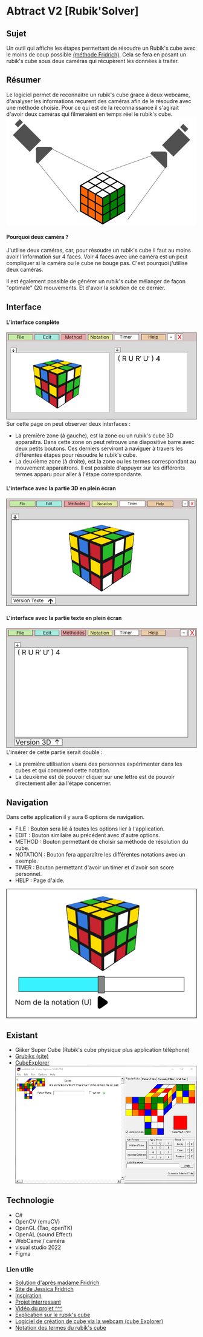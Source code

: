 # Abtract V2 [Rubik'Solver] 

## Sujet
Un outil qui affiche les étapes permettant de résoudre un Rubik's cube avec le moins de coup possible [(méthode Fridrich)](http://www.ws.binghamton.edu/fridrich/system.html). Cela se fera en posant un rubik's cube sous deux caméras qui récupèrent les données à traiter.

## Résumer
Le logiciel permet de reconnaitre un rubik's cube grace à deux webcame, d'analyser les informations reçurent des caméras afin de le résoudre avec une méthode choisie.
Pour ce qui est de la reconnaissance il s'agirait d'avoir deux caméras qui filmeraient en temps réel le rubik's cube.
![Image d'un plan physique](img/diagramme_1.jpg)

 <div style="page-break-after: always;"></div>

#### **Pourquoi deux caméra ?**
J'utilise deux caméras, car, pour résoudre un rubik's cube il faut au moins avoir l'information sur 4 faces. 
Voir 4 faces avec une caméra est un peut compliquer si la caméra ou le cube ne bouge pas. C'est pourquoi j'utilise deux caméras.

Il est également possible de générer un rubik's cube mélanger de façon "optimale" (20 mouvements. Et d'avoir la solution de ce dernier.

## Interface
#### **L'interface complète**
![Image de l'interface du logiciel](img/screenFull.png)
Sur cette page on peut observer deux interfaces :

 - La première zone (à gauche), est la zone ou un rubik's cube 3D apparaîtra. Dans cette zone on peut retrouve une diapositive barre avec deux petits boutons. Ces derniers serviront à naviguer à travers les différentes étapes pour résoudre le rubik's cube.<br>
 - La deuxième zone (à droite), est la zone ou les termes correspondant au mouvement apparaitrons. Il est possible d'appuyer sur les différents termes apparu pour aller à l'étape correspondante.

 <div style="page-break-after: always;"></div> 

#### **L'interface avec la partie 3D en plein écran**
![Image de l'interface du logiciel uniquement la partie 3D](img/screen3D.png)
#### **L'interface avec la partie texte en plein écran**
![Image de l'interface du logiciel uniquement la partie Texte](img/ScreenTxt.png)
L'insérer de cette partie serait double :

 - La première utilisation visera des personnes expérimenter dans les cubes et qui comprend cette notation.
 - La deuxième est de pouvoir cliquer sur une lettre est de pouvoir directement aller àa l'étape concerner.

## Navigation

Dans cette application il y aura 6 options de navigation.

 - FILE     : Bouton sera lié à toutes les options lier à l'application.
 - EDIT     : Bouton similaire au précédent avec d'autre options.
 - METHOD   : Bouton permettant de choisir sa méthode de résolution du cube.
 - NOTATION : Bouton fera apparaître les différentes notations avec un exemple.
 - TIMER    : Bouton permettant d'avoir un timer et d'avoir son score personnel.
 - HELP     : Page d'aide.

![exemple de notation](img/notation.png)


 <div style="page-break-after: always;"></div>

## Existant
- Giiker Super Cube (Rubik's cube physique plus application téléphone)
- [Grubiks (site)](https://www.grubiks.com/puzzles/rubiks-cube-3x3x3/)
- [CubeExplorer](http://kociemba.org/cube.htm)
![Image de cube explorer](img/cubeExplorer.png)

## Technologie
 - C#
 - OpenCV (emuCV) 
 - OpenGL (Tao, openTK)
 - OpenAL (sound Effect)
 - WebCame / caméra
 - visual studio 2022
 - Figma


### Lien utile
- [Solution d'après madame Fridrich](http://www.ws.binghamton.edu/fridrich/system.html)
- [Site de Jessica Fridrich](http://www.ws.binghamton.edu/fridrich/)
- [Inspiration](https://www.grubiks.com/puzzles/rubiks-cube-3x3x3/)
- [Projet interressant](https://github.com/lucassklp/RubikCube)
- [Vidéo du projet ^^^](https://www.youtube.com/watch?v=1KgFS9PAVEE)
- [Explication sur le rubik's cube](https://www.cube20.org/)
- [Logiciel de création de cube via la webcam (cube Explorer)](http://kociemba.org/cube.htm)
- [Notation des termes du rubik's cube](https://www.francocube.com/notation)

<!-- Markdeep: /// <style class="fallback">body{visibility:hidden;white-space:pre;font-family:monospace}</style><script src="markdeep.min.js" charset="utf-8"></script><script src="https://morgan3d.github.io/markdeep/latest/markdeep.min.js" charset="utf-8"></script><script>window.alreadyProcessedMarkdeep||(document.body.style.visibility="visible")</script>-->

<!--- <div style="page-break-after: always;"></div> -->